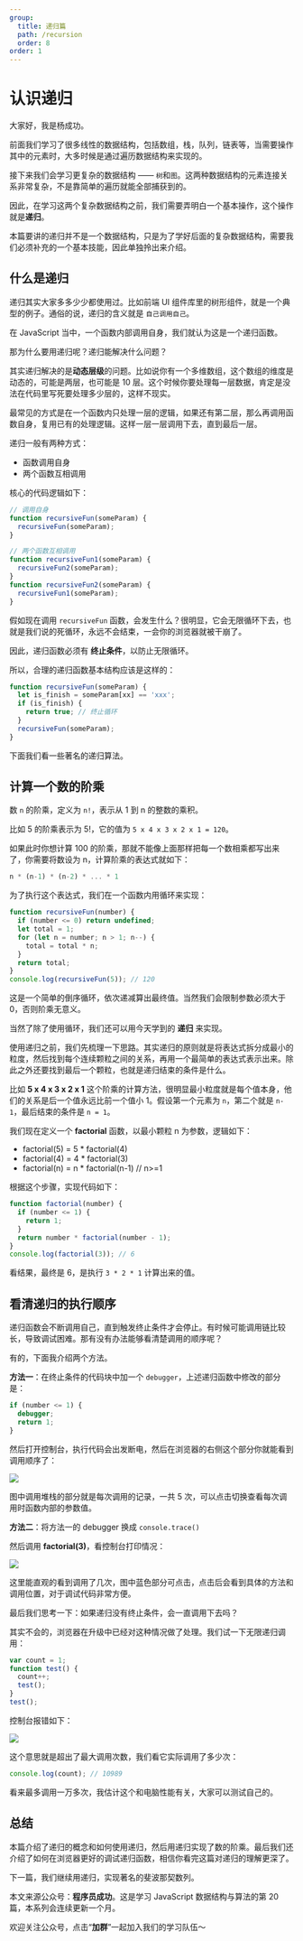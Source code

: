 ```yaml
---
group:
  title: 递归篇
  path: /recursion
  order: 8
order: 1
---
```


# 认识递归

大家好，我是杨成功。

前面我们学习了很多线性的数据结构，包括数组，栈，队列，链表等，当需要操作其中的元素时，大多时候是通过遍历数据结构来实现的。

接下来我们会学习更复杂的数据结构 —— `树`和`图`。这两种数据结构的元素连接关系非常复杂，不是靠简单的遍历就能全部捕获到的。

因此，在学习这两个复杂数据结构之前，我们需要弄明白一个基本操作，这个操作就是**递归**。

本篇要讲的递归并不是一个数据结构，只是为了学好后面的复杂数据结构，需要我们必须补充的一个基本技能，因此单独拎出来介绍。

## 什么是递归

递归其实大家多多少少都使用过。比如前端 UI 组件库里的树形组件，就是一个典型的例子。通俗的说，递归的含义就是 `自己调用自己`。

在 JavaScript 当中，一个函数内部调用自身，我们就认为这是一个递归函数。

那为什么要用递归呢？递归能解决什么问题？

其实递归解决的是**动态层级**的问题。比如说你有一个多维数组，这个数组的维度是动态的，可能是两层，也可能是 10 层。这个时候你要处理每一层数据，肯定是没法在代码里写死要处理多少层的，这样不现实。

最常见的方式是在一个函数内只处理一层的逻辑，如果还有第二层，那么再调用函数自身，复用已有的处理逻辑。这样一层一层调用下去，直到最后一层。

递归一般有两种方式：

- 函数调用自身
- 两个函数互相调用

核心的代码逻辑如下：

```js
// 调用自身
function recursiveFun(someParam) {
  recursiveFun(someParam);
}

// 两个函数互相调用
function recursiveFun1(someParam) {
  recursiveFun2(someParam);
}
function recursiveFun2(someParam) {
  recursiveFun1(someParam);
}
```

假如现在调用 `recursiveFun` 函数，会发生什么？很明显，它会无限循环下去，也就是我们说的死循环，永远不会结束，一会你的浏览器就被干崩了。

因此，递归函数必须有 **终止条件**，以防止无限循环。

所以，合理的递归函数基本结构应该是这样的：

```js
function recursiveFun(someParam) {
  let is_finish = someParam[xx] == 'xxx';
  if (is_finish) {
    return true; // 终止循环
  }
  recursiveFun(someParam);
}
```

下面我们看一些著名的递归算法。

## 计算一个数的阶乘

数 `n` 的阶乘，定义为 `n!`，表示从 1 到 n 的整数的乘积。

比如 5 的阶乘表示为 5!，它的值为 `5 x 4 x 3 x 2 x 1 = 120`。

如果此时你想计算 100 的阶乘，那就不能像上面那样把每一个数相乘都写出来了，你需要将数设为 n，计算阶乘的表达式就如下：

```js
n * (n-1) * (n-2) * ... * 1
```

为了执行这个表达式，我们在一个函数内用循环来实现：

```js
function recursiveFun(number) {
  if (number <= 0) return undefined;
  let total = 1;
  for (let n = number; n > 1; n--) {
    total = total * n;
  }
  return total;
}
console.log(recursiveFun(5)); // 120
```

这是一个简单的倒序循环，依次递减算出最终值。当然我们会限制参数必须大于 0，否则阶乘无意义。

当然了除了使用循环，我们还可以用今天学到的 **递归** 来实现。

使用递归之前，我们先梳理一下思路。其实递归的原则就是将表达式拆分成最小的粒度，然后找到每个连续颗粒之间的关系，再用一个最简单的表达式表示出来。除此之外还要找到最后一个颗粒，也就是递归结束的条件是什么。

比如 **5 x 4 x 3 x 2 x 1** 这个阶乘的计算方法，很明显最小粒度就是每个值本身，他们的关系是后一个值永远比前一个值小 1。假设第一个元素为 `n`，第二个就是 `n-1`，最后结束的条件是 `n = 1`。

我们现在定义一个 **factorial** 函数，以最小颗粒 n 为参数，逻辑如下：

- factorial(5) = 5 \* factorial(4)
- factorial(4) = 4 \* factorial(3)
- factorial(n) = n \* factorial(n-1) // n>=1

根据这个步骤，实现代码如下：

```js
function factorial(number) {
  if (number <= 1) {
    return 1;
  }
  return number * factorial(number - 1);
}
console.log(factorial(3)); // 6
```

看结果，最终是 6，是执行 `3 * 2 * 1` 计算出来的值。

## 看清递归的执行顺序

递归函数会不断调用自己，直到触发终止条件才会停止。有时候可能调用链比较长，导致调试困难。那有没有办法能够看清楚调用的顺序呢？

有的，下面我介绍两个方法。

**方法一**：在终止条件的代码块中加一个 `debugger`，上述递归函数中修改的部分是：

```js
if (number <= 1) {
  debugger;
  return 1;
}
```

然后打开控制台，执行代码会出发断电，然后在浏览器的右侧这个部分你就能看到调用顺序了：

![](https://p9-juejin.byteimg.com/tos-cn-i-k3u1fbpfcp/1b767bb51b1e432abb7eb876d17a231b~tplv-k3u1fbpfcp-watermark.image?)

图中调用堆栈的部分就是每次调用的记录，一共 5 次，可以点击切换查看每次调用时函数内部的参数值。

**方法二**：将方法一的 debugger 换成 `console.trace()`

然后调用 **factorial(3)**，看控制台打印情况：

![](https://p1-juejin.byteimg.com/tos-cn-i-k3u1fbpfcp/9b7223dae8a94503b98d869659d0cde8~tplv-k3u1fbpfcp-watermark.image?)

这里能直观的看到调用了几次，图中蓝色部分可点击，点击后会看到具体的方法和调用位置，对于调试代码非常方便。

最后我们思考一下：如果递归没有终止条件，会一直调用下去吗？

其实不会的，浏览器在升级中已经对这种情况做了处理。我们试一下无限递归调用：

```js
var count = 1;
function test() {
  count++;
  test();
}
test();
```

控制台报错如下：

![](https://p9-juejin.byteimg.com/tos-cn-i-k3u1fbpfcp/ee9ff80001d546859490454949e327b6~tplv-k3u1fbpfcp-watermark.image?)

这个意思就是超出了最大调用次数，我们看它实际调用了多少次：

```js
console.log(count); // 10989
```

看来最多调用一万多次，我估计这个和电脑性能有关，大家可以测试自己的。

## 总结

本篇介绍了递归的概念和如何使用递归，然后用递归实现了数的阶乘。最后我们还介绍了如何在浏览器更好的调试递归函数，相信你看完这篇对递归的理解更深了。

下一篇，我们继续用递归，实现著名的斐波那契数列。

本文来源公众号：**程序员成功**。这是学习 JavaScript 数据结构与算法的第 20 篇，本系列会连续更新一个月。

欢迎关注公众号，点击“**加群**”一起加入我们的学习队伍～
